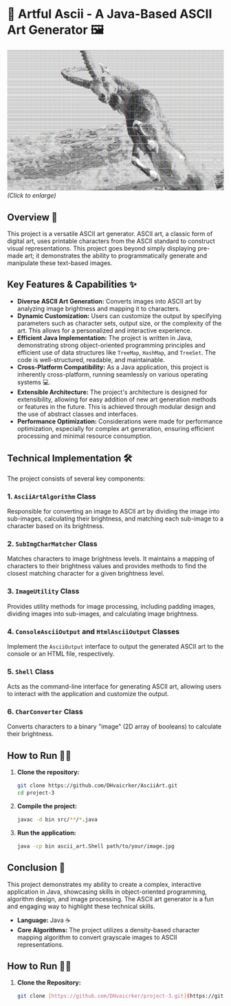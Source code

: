 # 🎨 Artful Ascii - A Java-Based ASCII Art Generator 🖼️

[![ASCII Art Example](AsciiArt1.jpg)](AsciiArt1.jpg)  *(Click to enlarge)*

## Overview 🚀

This project is a versatile ASCII art generator. ASCII art, a classic form of digital art, uses printable characters from the ASCII standard to construct visual representations. This project goes beyond simply displaying pre-made art; it demonstrates the ability to programmatically generate and manipulate these text-based images.
## Key Features & Capabilities ✨

* **Diverse ASCII Art Generation:** Converts images into ASCII art by analyzing image brightness and mapping it to characters.
* **Dynamic Customization:** Users can customize the output by specifying parameters such as character sets, output size, or the complexity of the art. This allows for a personalized and interactive experience.
* **Efficient Java Implementation:** The project is written in Java, demonstrating strong object-oriented programming principles and efficient use of data structures like `TreeMap`, `HashMap`, and `TreeSet`. The code is well-structured, readable, and maintainable.
* **Cross-Platform Compatibility:** As a Java application, this project is inherently cross-platform, running seamlessly on various operating systems 💻.
* **Extensible Architecture:** The project's architecture is designed for extensibility, allowing for easy addition of new art generation methods or features in the future. This is achieved through modular design and the use of abstract classes and interfaces.
* **Performance Optimization:** Considerations were made for performance optimization, especially for complex art generation, ensuring efficient processing and minimal resource consumption.

## Technical Implementation 🛠️

The project consists of several key components:

### 1. `AsciiArtAlgorithm` Class
Responsible for converting an image to ASCII art by dividing the image into sub-images, calculating their brightness, and matching each sub-image to a character based on its brightness.

### 2. `SubImgCharMatcher` Class
Matches characters to image brightness levels. It maintains a mapping of characters to their brightness values and provides methods to find the closest matching character for a given brightness level.

### 3. `ImageUtility` Class
Provides utility methods for image processing, including padding images, dividing images into sub-images, and calculating image brightness.

### 4. `ConsoleAsciiOutput` and `HtmlAsciiOutput` Classes
Implement the `AsciiOutput` interface to output the generated ASCII art to the console or an HTML file, respectively.

### 5. `Shell` Class
Acts as the command-line interface for generating ASCII art, allowing users to interact with the application and customize the output.

### 6. `CharConverter` Class
Converts characters to a binary "image" (2D array of booleans) to calculate their brightness.

## How to Run 🏃‍♂️

1. **Clone the repository:**
   ```sh
   git clone https://github.com/DHvaicrker/AsciiArt.git
   cd project-3
   ```

2. **Compile the project:**
   ```sh
   javac -d bin src/**/*.java
   ```

3. **Run the application:**
   ```sh
   java -cp bin ascii_art.Shell path/to/your/image.jpg
   ```

## Conclusion 🎉

This project demonstrates my ability to create a complex, interactive application in Java, showcasing skills in object-oriented programming, algorithm design, and image processing. The ASCII art generator is a fun and engaging way to highlight these technical skills.

* **Language:** Java ☕
* **Core Algorithms:** The project utilizes a density-based character mapping algorithm to convert grayscale images to ASCII representations.

## How to Run 🏃‍♂️

1. **Clone the Repository:**
   ```bash
   git clone [https://github.com/DHvaicrker/project-3.git](https://github.com/DHvaicrker/AsciiArt.git)
